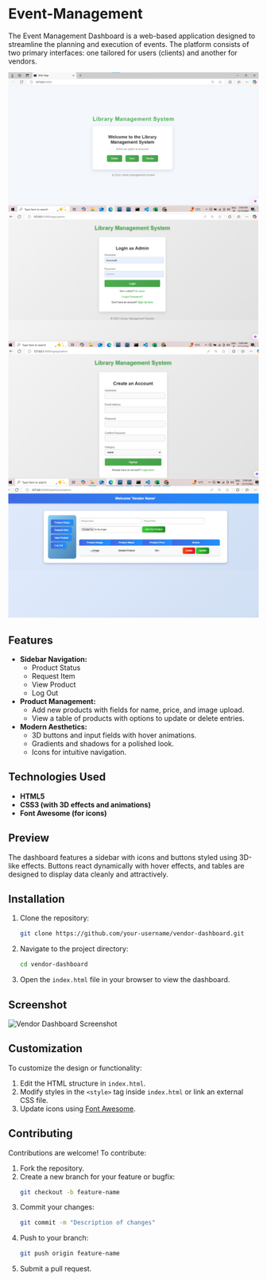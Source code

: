 # Event-Management
 The Event Management Dashboard is a web-based application designed to streamline the planning and execution of events. The platform consists of two primary interfaces: one tailored for users (clients) and another for vendors. 

![image alt](p1.png)
![image alt](p2.png)
![image alt](p3.png)
![image alt](vendor.html.png)



## Features

- **Sidebar Navigation:**
  - Product Status
  - Request Item
  - View Product
  - Log Out
- **Product Management:**
  - Add new products with fields for name, price, and image upload.
  - View a table of products with options to update or delete entries.
- **Modern Aesthetics:**
  - 3D buttons and input fields with hover animations.
  - Gradients and shadows for a polished look.
  - Icons for intuitive navigation.

## Technologies Used

- **HTML5**
- **CSS3 (with 3D effects and animations)**
- **Font Awesome (for icons)**

## Preview

The dashboard features a sidebar with icons and buttons styled using 3D-like effects. Buttons react dynamically with hover effects, and tables are designed to display data cleanly and attractively.

## Installation

1. Clone the repository:
    ```bash
    git clone https://github.com/your-username/vendor-dashboard.git
    ```
2. Navigate to the project directory:
    ```bash
    cd vendor-dashboard
    ```
3. Open the `index.html` file in your browser to view the dashboard.

## Screenshot

![Vendor Dashboard Screenshot](screenshot.png)

## Customization

To customize the design or functionality:

1. Edit the HTML structure in `index.html`.
2. Modify styles in the `<style>` tag inside `index.html` or link an external CSS file.
3. Update icons using [Font Awesome](https://fontawesome.com/).

## Contributing

Contributions are welcome! To contribute:

1. Fork the repository.
2. Create a new branch for your feature or bugfix:
    ```bash
    git checkout -b feature-name
    ```
3. Commit your changes:
    ```bash
    git commit -m "Description of changes"
    ```
4. Push to your branch:
    ```bash
    git push origin feature-name
    ```
5. Submit a pull request.

